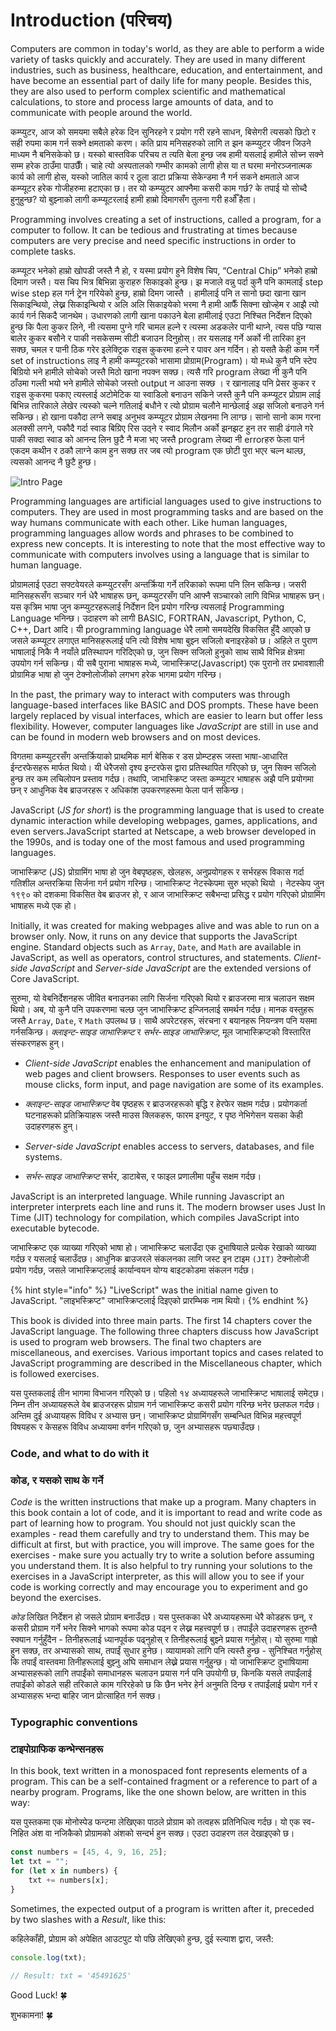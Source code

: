 # Introduction (परिचय)

Computers are common in today's world, as they are able to perform a wide variety of tasks quickly and accurately. They are used in many different industries, such as business, healthcare, education, and entertainment, and have become an essential part of daily life for many people. Besides this, they are also used to perform complex scientific and mathematical calculations, to store and process large amounts of data, and to communicate with people around the world.

कम्प्युटर, आज को समयमा सबैले हरेक दिन सुनिरहने र प्रयोग गरी रहने साधन, बिसेगरी त्यसको छिटो र सही रुपमा काम गर्न सक्ने क्षमताको करण। कति प्राय मनिसहरुको लागि त झन कम्प्युटर जीवन जिउने माध्यम नै बनिसकेको छ। यस्को बास्तविक परिचय त त्यति बेला हुन्छ जब हामी यसलाई हामीले सोच्न सक्ने सम्म हरेक ठाउँमा  पाउछाैँ। चाहे त्यो अस्पतालको गम्भीर कामको लागी होस या त घरमा मनोरञ्जनात्मक कार्य को लागी होस, यस्को जातिल कार्य र ठूला डाटा प्रक्रिया सेकेन्डमा नै गर्न सकने क्षमताले आज कम्प्यूटर हरेक गोजीहरुमा हटाएका छ। तर यो कम्प्युटर आफ्नैमा कसरी काम गर्छ? के तपाई यो सोच्दै हुनुहुन्छ? यो बुझ्नाको लागी कम्प्यूटरलाई हामी हाम्रो दिमागसँग तुलना गरी हर्ओँ हैता।

Programming involves creating a set of instructions, called a program, for a computer to follow. It can be tedious and frustrating at times because computers are very precise and need specific instructions in order to complete tasks.

कम्प्यूटर भनेको हाम्रो खोपडी जस्तै नै हो, र यस्मा प्रयोग हुने विशेष चिप, “Central Chip” भनेको हाम्रो दिमाग जस्तै। यस चिप भित्र बिभिन्ना कुराहरु सिकाइको हुन्छ। झ मजाले वन्नु पर्दा कुनै पनि कामलाई step wise step हल गर्न ट्रेन गरियेको हुन्छ, हाम्रो दिमग जास्तै । हामीलाई पनि त सानो छदा खाना खान सिकाइन्थियो, लेख्न सिकाइन्थियो र अलि अलि सिकाइयेको भरमा नै हामी आफैँ सिक्ना खोज्हेम र आझै त्यो कार्य गर्न सिकदै जानथेम। उधारणको लागी खाना पकाउने बेला हामीलाई एउटा निश्चित निर्देशन दिएको हुन्छ कि पैला कुकर लिने, नी त्यसमा पुग्ने गरि चामल हल्ने र त्यस्मा अडकलेर पानी थाप्ने, त्यस पछि ग्यास बालेर कुकर बसौने र पाकी नसकेसम्म सीटी बजाउन दिनुहोस्। तर यसलाइ गर्ने अर्को नी तारिका हुन सक्छ, चमल र पानी ठिक गरेर इलेक्ट्रिक राइस कुकरमा हल्ने र पावर अन गर्दिन। हो यसतै केही काम गर्ने set of instructions लाइ नै हामी कम्प्यूटरको भासामा प्रोग्राम(Program)। यो मध्धे कुनै पनि स्टेप बिग्रियो भने हामीले सोचेको जस्तै मिठो खाना नपक्न सक्छ। त्यसै गरि program लेख्दा नी कुनै पनि ठाँउमा गल्ती भयो भने हामीले सोचेको जस्तो output न आउना सक्छ । र खानालाइ पनि प्रेसर कुकर र राइस कुकरमा पकाए त्यस्लाई अटोमेटिक या स्वाडिलो बनाउन सकिने जस्तै कुनै पनि कम्प्यूटर प्रोग्राम लाई बिभिन्न तारिकाले लेखेर त्यस्को चल्ने गतिलाई बधौने र त्यो प्रोग्राम चलौने मान्छेलाई अझ सजिलो बनाउने गर्न सकिन्छ। हो खाना पकौदा लग्ने सबाइ अनुभव कम्प्यूटर प्रोग्राम लेखनमा नि लाग्छ। सानो सानो काम गरना अलक्सी लगने, पकौदै गर्दा स्वाड बिग्रिए रिस उठ्ने र स्वाद मिलौन अर्को झनझट हुन तर साही ढंगाले गरे पाकी सक्दा स्वाड  को आनन्द लिन छुटै नै मजा भए जस्तै program लेख्दा नी errorहरु फेला पार्न एकदम कथीन र ठकौ लाग्ने काम हुन सक्छ तर जब त्यो program एक छोटी पुरा भएर चल्न थाल्छ, त्यसको आनन्द नै छुटै हुन्छ।

![Intro Page](../.gitbook/assets/intro.png)

Programming languages are artificial languages used to give instructions to computers. They are used in most programming tasks and are based on the way humans communicate with each other. Like human languages, programming languages allow words and phrases to be combined to express new concepts. It is interesting to note that the most effective way to communicate with computers involves using a language that is similar to human language.

प्रोग्रामलाई एउटा सफ्टवेयरले कम्प्युटरसँग अन्तर्क्रिया गर्ने तरिकाको रूपमा पनि लिन सकिन्छ। जसरी मानिसहरूसँग सञ्चार गर्न धेरै भाषाहरू छन्, कम्प्युटरसँग पनि आफ्नै सञ्चारको लागि विभिन्न भाषाहरू छन्। यस कृत्रिम भाषा जुन कम्प्युटरहरूलाई निर्देशन दिन प्रयोग गरिन्छ त्यसलाई  Programming Language भनिन्छ। उदाहरण को लागी BASIC, FORTRAN, Javascript, Python, C, C++, Dart आदि। यी programming language धेरै लामो समयदेखि विकसित हुँदै आएको छ जसले कम्प्यूटर लगाएत मानिसहरूलाई  पनि त्यो विशेष भाषा बुझ्न सजिलो बनाइरहेको छ। अहिले त पुराण भाषालाई निकै नै नयाँले प्रतिस्थापन गरिदिएको छ, जुन सिक्न सजिलो हुनुको साथ साथै विभिन्न क्षेत्रमा उपयोग गर्न सकिन्छ। यी सबै पुराना भाषाहरू मध्ये, जाभास्क्रिप्ट(Javascript) एक पुरानो तर प्रभावशाली प्रोग्रामिङ भाषा हो जुन टेक्नोलोजीको लगभग हरेक भागमा प्रयोग गरिन्छ।

In the past, the primary way to interact with computers was through language-based interfaces like BASIC and DOS prompts. These have been largely replaced by visual interfaces, which are easier to learn but offer less flexibility. However, computer languages like _JavaScript_ are still in use and can be found in modern web browsers and on most devices.

विगतमा कम्प्युटरसँग अन्तर्क्रियाको प्राथमिक मार्ग बेसिक र डस प्रोम्प्टहरू जस्ता भाषा-आधारित ईन्टरफेसहरू मार्फत थियो। यी धेरैजसो दृश्य इन्टरफेस द्वारा प्रतिस्थापित गरिएको छ, जुन सिक्न सजिलो हुन्छ तर कम लचिलोपन प्रस्ताव गर्दछ। तथापि, जाभास्क्रिप्ट जस्ता कम्प्युटर भाषाहरू अझै पनि प्रयोगमा छन् र आधुनिक वेब ब्राउजरहरू र अधिकांश उपकरणहरूमा फेला पार्न सकिन्छ।

JavaScript (_JS for short_) is the programming language that is used to create dynamic interaction while developing webpages, games, applications, and even servers.JavaScript started at Netscape, a web browser developed in the 1990s, and is today one of the most famous and used programming languages.

जाभास्क्रिप्ट (JS) प्रोग्रामिंग भाषा हो जुन वेबपृष्ठहरू, खेलहरू, अनुप्रयोगहरू र सर्भरहरू विकास गर्दा गतिशील अन्तरक्रिया सिर्जना गर्न प्रयोग गरिन्छ। जाभास्क्रिप्ट नेटस्केपमा सुरु भएको थियो । नेटस्केप जुन १९९० को दशकमा विकसित वेब ब्राउजर हो, र आज जाभास्क्रिप्ट सबैभन्दा प्रसिद्ध र प्रयोग गरिएको प्रोग्रामिंग भाषाहरू मध्ये एक हो।

Initially, it was created for making webpages alive and was able to run on a browser only. Now, it runs on any device that supports the JavaScript engine. Standard objects such as `Array`, `Date`, and `Math` are available in JavaScript, as well as operators, control structures, and statements. _Client-side JavaScript_ and _Server-side JavaScript_ are the extended versions of Core JavaScript.

सुरुमा, यो वेबनिर्देशनहरू जीवित बनाउनका लागि सिर्जना गरिएको थियो र ब्राउजरमा मात्र चलाउन सक्षम थियो। अब, यो कुनै पनि उपकरणमा चल्छ जुन जाभास्क्रिप्ट इन्जिनलाई समर्थन गर्दछ। मानक वस्तुहरू जस्तै `Array`, `Date`, र `Math` उपलब्ध छ। साथै अपरेटरहरू, संरचना र बयानहरू नियन्त्रण पनि यसमा गर्नसकिन्छ। _क्लाइन्ट-साइड जाभास्क्रिप्ट_ र _सर्भर-साइड जाभास्क्रिप्ट_, मूल जाभास्क्रिप्टको विस्तारित संस्करणहरू हुन्।

- _Client-side JavaScript_ enables the enhancement and manipulation of web pages and client browsers. Responses to user events such as mouse clicks, form input, and page navigation are some of its examples.

- _क्लाइन्ट-साइड जाभास्क्रिप्ट_ वेब पृष्ठहरू र ब्राउजरहरूको बृद्धि र हेरफेर सक्षम गर्दछ। प्रयोगकर्ता घटनाहरूको प्रतिक्रियाहरू जस्तै माउस क्लिकहरू, फारम इनपुट, र पृष्ठ नेभिगेसन यसका केही उदाहरणहरू हुन्।
- _Server-side JavaScript_ enables access to servers, databases, and file systems.

- _सर्भर-साइड जाभास्क्रिप्ट_ सर्भर, डाटाबेस, र फाइल प्रणालीमा पहुँच सक्षम गर्दछ।

JavaScript is an interpreted language. While running Javascript an interpreter interprets each line and runs it. The modern browser uses Just In Time (JIT) technology for compilation, which compiles JavaScript into executable bytecode.

जाभास्क्रिप्ट एक व्याख्या गरिएको भाषा हो। जाभास्क्रिप्ट चलाउँदा एक दुभाषियाले प्रत्येक रेखाको व्याख्या गर्दछ र यसलाई चलाउँदछ। आधुनिक ब्राउजरले संकलनका लागि जस्ट इन टाइम `(JIT)` टेक्नोलोजी प्रयोग गर्दछ, जसले जाभास्क्रिप्टलाई कार्यान्वयन योग्य बाइटकोडमा संकलन गर्दछ।

{% hint style="info" %}
"LiveScript" was the initial name given to JavaScript.
"लाइभस्क्रिप्ट" जाभास्क्रिप्टलाई दिइएको प्रारम्भिक नाम थियो।
{% endhint %}

This book is divided into three main parts. The first 14 chapters cover the JavaScript language. The following three chapters discuss how JavaScript is used to program web browsers. The final two chapters are miscellaneous, and exercises. Various important topics and cases related to JavaScript programming are described in the Miscellaneous chapter, which is followed exercises.

यस पुस्तकलाई तीन भागमा विभाजन गरिएको छ। पहिलो १४ अध्यायहरूले जाभास्क्रिप्ट भाषालाई समेट्छ। निम्न तीन अध्यायहरूले वेब ब्राउजरहरू प्रोग्राम गर्न जाभास्क्रिप्ट कसरी प्रयोग गरिन्छ भनेर छलफल गर्दछ। अन्तिम दुई अध्यायहरू विविध र अभ्यास छन्। जाभास्क्रिप्ट प्रोग्रामिंगसँग सम्बन्धित विभिन्न महत्त्वपूर्ण विषयहरू र केसहरू विविध अध्यायमा वर्णन गरिएको छ, जुन अभ्यासहरू पछ्याउँदछ।

### Code, and what to do with it

### कोड, र यसको साथ के गर्ने

_Code_ is the written instructions that make up a program. Many chapters in this book contain a lot of code, and it is important to read and write code as part of learning how to program. You should not just quickly scan the examples - read them carefully and try to understand them. This may be difficult at first, but with practice, you will improve. The same goes for the exercises - make sure you actually try to write a solution before assuming you understand them. It is also helpful to try running your solutions to the exercises in a JavaScript interpreter, as this will allow you to see if your code is working correctly and may encourage you to experiment and go beyond the exercises.

_कोड_ लिखित निर्देशन हो जसले प्रोग्राम बनाउँदछ। यस पुस्तकका धेरै अध्यायहरूमा धेरै कोडहरू छन्, र कसरी प्रोग्राम गर्ने भनेर सिक्ने भागको रूपमा कोड पढ्न र लेख्न महत्त्वपूर्ण छ। तपाईंले उदाहरणहरू तुरुन्तै स्क्यान गर्नुहुँदैन - तिनीहरूलाई ध्यानपूर्वक पढ्नुहोस् र तिनीहरूलाई बुझ्ने प्रयास गर्नुहोस्। यो सुरुमा गाह्रो हुन सक्छ, तर अभ्यासको साथ, तपाईं सुधार हुनेछ। व्यायामको लागि पनि त्यस्तै हुन्छ - सुनिश्चित गर्नुहोस् कि तपाईं वास्तवमा तिनीहरूलाई बुझ्नु अघि समाधान लेख्ने प्रयास गर्नुहुन्छ। यो जाभास्क्रिप्ट दुभाषियामा अभ्यासहरूको लागि तपाईंको समाधानहरू चलाउन प्रयास गर्न पनि उपयोगी छ, किनकि यसले तपाईंलाई तपाईंको कोडले सही तरिकाले काम गरिरहेको छ कि छैन भनेर हेर्न अनुमति दिन्छ र तपाईंलाई प्रयोग गर्न र अभ्यासहरू भन्दा बाहिर जान प्रोत्साहित गर्न सक्छ।

### Typographic conventions

### टाइपोग्राफिक कन्भेन्सनहरू

In this book, text written in a monospaced font represents elements of a program. This can be a self-contained fragment or a reference to part of a nearby program. Programs, like the one shown below, are written in this way:

यस पुस्तकमा एक मोनोस्पेड फन्टमा लेखिएका पाठले प्रोग्राम को तत्वहरू प्रतिनिधित्व गर्दछ। यो एक स्व-निहित अंश वा नजिकैको प्रोग्रामको अंशको सन्दर्भ हुन सक्छ।
एउटा उदाहरण तल देखाइएको छ।

```javascript
const numbers = [45, 4, 9, 16, 25];
let txt = "";
for (let x in numbers) {
	txt += numbers[x];
}
```

Sometimes, the expected output of a program is written after it, preceded by two slashes with a _Result_, like this:

कहिलेकाँही, प्रोग्राम को अपेक्षित आउटपुट यो पछि लेखिएको हुन्छ, दुई स्ल्याश द्वारा, जस्तै:

```javascript
console.log(txt);

// Result: txt = '45491625'
```

Good Luck! 🍀

शुभकामना! 🍀
